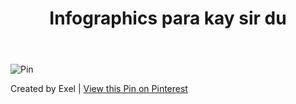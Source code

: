 
</head>
<body>

<header>
    <h1>Infographics para kay sir du</h1>
</header>

<div class="container">
    <!-- Pin Image Section -->
<img src="https://i.pinimg.com/236x/4f/24/82/4f24821a7606d491ea4e96329d1e55a0.jpg" alt="Pin"/>



<!-- Footer Section -->
<div class="pin-footer">
    <p>Created by Exel | <a href="https://ph.pinterest.com/pin/641763015686426270" target="_blank">View this Pin on Pinterest</a></p>
</div>

</body>
</html>
